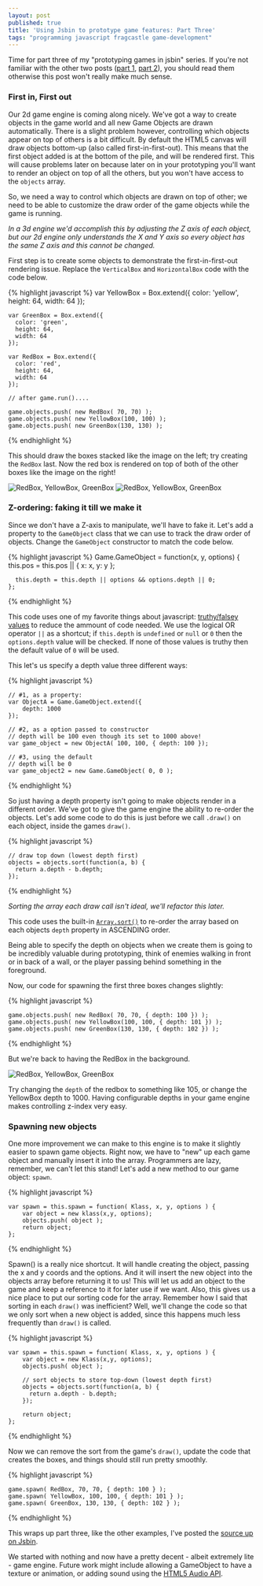 ```yaml
---
layout: post
published: true
title: 'Using Jsbin to prototype game features: Part Three'
tags: "programming javascript fragcastle game-development"
---
```

Time for part three of my "prototyping games in jsbin" series. If you're not familiar with the other two posts ([part 1](http://codeimpossible.com/2014/02/02/game-prototyping-in-jsbin/), [part 2](http://codeimpossible.com/2014/02/09/game-prototyping-in-jsbin-2/)), you should read them otherwise this post won't really make much sense.

### First in, First out

Our 2d game engine is coming along nicely. We've got a way to create objects in the game world and all new Game Objects are drawn automatically. There is a slight problem however, controlling which objects appear on top of others is a bit difficult. By default the HTML5 canvas will draw objects bottom-up (also called first-in-first-out). This means that the first object added is at the bottom of the pile, and will be rendered first. This will cause problems later on because later on in your prototyping you'll want to render an object on top of all the others, but you won't have access to the `objects` array.

So, we need a way to control which objects are drawn on top of other; we need to be able to customize the draw order of the game objects while the game is running.

_In a 3d engine we'd accomplish this by adjusting the Z axis of each object, but our 2d engine only understands the X and Y axis so every object has the same Z axis and this cannot be changed._

First step is to create some objects to demonstrate the first-in-first-out rendering issue. Replace the `VerticalBox` and `HorizontalBox` code with the code below.

{% highlight javascript %}
    var YellowBox = Box.extend({
      color: 'yellow',
      height: 64,
      width: 64
    });

    var GreenBox = Box.extend({
      color: 'green',
      height: 64,
      width: 64
    });

    var RedBox = Box.extend({
      color: 'red',
      height: 64,
      width: 64
    });

    // after game.run()....

    game.objects.push( new RedBox( 70, 70) );
    game.objects.push( new YellowBox(100, 100) );
    game.objects.push( new GreenBox(130, 130) );
{% endhighlight %}

This should draw the boxes stacked like the image on the left; try creating the `RedBox` last. Now the red box is rendered on top of both of the other boxes like the image on the right!

![RedBox, YellowBox, GreenBox](/assets/posts/game-proto-3/first-in-first-out-1.png)
![RedBox, YellowBox, GreenBox](/assets/posts/game-proto-3/first-in-first-out-2.png)


### Z-ordering: faking it till we make it

Since we don't have a Z-axis to manipulate, we'll have to fake it. Let's add a property to the `GameObject` class that we can use to track the draw order of objects. Change the `GameObject` constructor to match the code below.

{% highlight javascript %}
    Game.GameObject = function(x, y, options) {
      this.pos = this.pos || { x: x, y: y };

      this.depth = this.depth || options && options.depth || 0;
    };
{% endhighlight %}

This code uses one of my favorite things about javascript: [truthy/falsey values](http://james.padolsey.com/javascript/truthy-falsey/) to reduce the ammount of code needed. We use the logical OR operator `||` as a shortcut; if `this.depth` is `undefined` or `null` or `0` then the `options.depth` value will be checked. If none of those values is truthy then the default value of `0` will be used.

This let's us specify a depth value three different ways:

{% highlight javascript %}

    // #1, as a property:
    var ObjectA = Game.GameObject.extend({
        depth: 1000
    });

    // #2, as a option passed to constructor
    // depth will be 100 even though its set to 1000 above!
    var game_object = new ObjectA( 100, 100, { depth: 100 });

    // #3, using the default
    // depth will be 0
    var game_object2 = new Game.GameObject( 0, 0 );

{% endhighlight %}

So just having a depth property isn't going to make objects render in a different order. We've got to give the game engine the ability to re-order the objects. Let's add some code to do this is just before we call `.draw()` on each object, inside the games `draw()`.

{% highlight javascript %}

    // draw top down (lowest depth first)
    objects = objects.sort(function(a, b) {
      return a.depth - b.depth;
    });

{% endhighlight %}

_Sorting the array each draw call isn't ideal, we'll refactor this later._

This code uses the built-in [`Array.sort()`](https://developer.mozilla.org/en-US/docs/Web/JavaScript/Reference/Global_Objects/Array/sort) to re-order the array based on each objects `depth` property in ASCENDING order.

Being able to specify the depth on objects when we create them is going to be incredibly valuable during prototyping, think of enemies walking in front or in back of a wall, or the player passing behind something in the foreground.

Now, our code for spawning the first three boxes changes slightly:

{% highlight javascript %}

    game.objects.push( new RedBox( 70, 70, { depth: 100 }) );
    game.objects.push( new YellowBox(100, 100, { depth: 101 }) );
    game.objects.push( new GreenBox(130, 130, { depth: 102 }) );

{% endhighlight %}

But we're back to having the RedBox in the background.

![RedBox, YellowBox, GreenBox](/assets/posts/game-proto-3/first-in-first-out-1.png)

Try changing the `depth` of the redbox to something like 105, or change the YellowBox depth to 1000. Having configurable depths in your game engine makes controlling z-index very easy.

### Spawning new objects

One more improvement we can make to this engine is to make it slightly easier to spawn game objects. Right now, we have to "new" up each game object and manually insert it into the array. Programmers are lazy, remember, we can't let this stand! Let's add a new method to our game object: `spawn`.

{% highlight javascript %}

    var spawn = this.spawn = function( Klass, x, y, options ) {
        var object = new klass(x,y, options);
        objects.push( object );
        return object;
    };

{% endhighlight %}

Spawn() is a really nice shortcut. It will handle creating the object, passing the x and y coords and the options. And it will insert the new object into the objects array before returning it to us! This will let us add an object to the game and keep a reference to it for later use if we want. Also, this gives us a nice place to put our sorting code for the array. Remember how I said that sorting in each `draw()` was inefficient? Well, we'll change the code so that we only sort when a new object is added, since this happens much less frequently than `draw()` is called.

{% highlight javascript %}

    var spawn = this.spawn = function( Klass, x, y, options ) {
        var object = new Klass(x,y, options);
        objects.push( object );

        // sort objects to store top-down (lowest depth first)
        objects = objects.sort(function(a, b) {
          return a.depth - b.depth;
        });

        return object;
    };

{% endhighlight %}

Now we can remove the sort from the game's `draw()`, update the code that creates the boxes, and things should still run pretty smoothly.

{% highlight javascript %}

    game.spawn( RedBox, 70, 70, { depth: 100 } );
    game.spawn( YellowBox, 100, 100, { depth: 101 } );
    game.spawn( GreenBox, 130, 130, { depth: 102 } );

{% endhighlight %}

This wraps up part three, like the other examples, I've posted the [source up on Jsbin](http://jsbin.com/iPOzAJa/7/edit?js,output).

We started with nothing and now have a pretty decent - albeit extremely lite - game engine. Future work might include allowing a GameObject to have a texture or animation, or adding sound using the [HTML5 Audio API](https://developer.mozilla.org/en-US/docs/Web/HTML/Element/audio).
